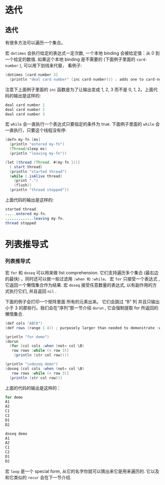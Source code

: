 # 迭代

## 迭代

有很多方法可以遍历一个集合。

宏 `dotimes` 会执行给定的表达式一定次数, 一个本地 binding 会被给定值：从 0 到一个给定的数值. 如果这个本地 binding 是不需要的 (下面例子里面的 `card-number` ), 可以用下划线来代替， 看例子:

```java
(dotimes [card-number 3]
  (println "deal card number" (inc card-number))) ; adds one to card-number 
```

注意下上面例子里面的 `inc` 函数是为了让输出变成 1, 2, 3 而不是 0, 1, 2。上面代码的输出是这样的:

```java
deal card number 1
deal card number 2
deal card number 3 
```

宏 `while` 会一直执行一个表达式只要指定的条件为 true. 下面例子里面的 `while` 会一直执行，只要这个线程没有停:

```java
(defn my-fn [ms]
  (println "entered my-fn")
  (Thread/sleep ms)
  (println "leaving my-fn"))

(let [thread (Thread. #(my-fn 1))]
  (.start thread)
  (println "started thread")
  (while (.isAlive thread)
    (print ".")
    (flush))
  (println "thread stopped")) 
```

上面代码的输出是这样的:

```java
started thread
.....entered my-fn.
.............leaving my-fn.
thread stopped 
```

# 列表推导式

### 列表推导式

宏 `for` 和 `doseq` 可以用来做 list comprehension. 它们支持遍历多个集合 (最右边的最快) ，同时还可以做一些过滤用 `:when 和` `:while。` 宏 `for` 只接受一个表达式 , 它返回一个懒惰集合作为结果. 宏 `doseq` 接受任意数量的表达式, 以有副作用的方式执行它们, 并且返回 `nil` .

下面的例子会打印一个矩阵里面 所有的元素出来。 它们会跳过 “B” 列 并且只输出小于 3 的那些行。我们会在“序列”那一节介绍 `dorun` , 它会强制提取 for 所返回的懒惰集合.

```java
(def cols "ABCD")
(def rows (range 1 4)) ; purposely larger than needed to demonstrate :while

(println "for demo")
(dorun
  (for [col cols :when (not= col \B)
   row rows :while (< row 3)]
    (println (str col row))))

(println "\ndoseq demo")
(doseq [col cols :when (not= col \B)
   row rows :while (< row 3)]
  (println (str col row))) 
```

上面的代码的输出是这样的：

```java
for demo
A1
A2
C1
C2
D1
D2

doseq demo
A1
A2
C1
C2
D1
D2 
```

宏 `loop` 是一个 special form, 从它的名字你就可以猜出来它是用来遍历的. 它以及和它类似的 `recur` 会在下一节介绍.